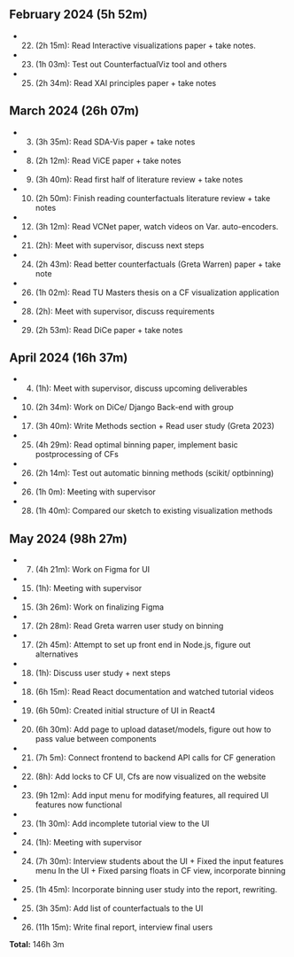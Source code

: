 ## February 2024 (5h 52m)
* 22. (2h 15m): Read Interactive visualizations paper + take notes.
* 23. (1h 03m): Test out CounterfactualViz tool and others
* 25. (2h 34m): Read XAI principles paper + take notes
## March 2024 (26h 07m)
* 03. (3h 35m): Read SDA-Vis paper + take notes
* 08. (2h 12m): Read ViCE paper + take notes
* 09. (3h 40m): Read first half of literature review + take notes
* 10. (2h 50m): Finish reading counterfactuals literature review + take notes
* 12. (3h 12m): Read VCNet paper, watch videos on Var. auto-encoders.
* 21. (2h): Meet with supervisor, discuss next steps
* 24. (2h 43m): Read better counterfactuals (Greta Warren) paper + take note
* 26. (1h 02m): Read TU Masters thesis on a CF visualization application
* 28. (2h): Meet with supervisor, discuss requirements 
* 29. (2h 53m): Read DiCe paper + take notes
## April 2024 (16h 37m)
* 04. (1h): Meet with supervisor, discuss upcoming deliverables
* 10. (2h 34m): Work on DiCe/ Django Back-end with group
* 17. (3h 40m): Write Methods section + Read user study (Greta 2023)
* 25. (4h 29m): Read optimal binning paper, implement basic postprocessing of CFs
* 26. (2h 14m): Test out automatic binning methods (scikit/ optbinning)
* 26. (1h 0m): Meeting with supervisor
* 28. (1h 40m): Compared our sketch to existing visualization methods

## May 2024 (98h 27m)
* 07. (4h 21m): Work on Figma for UI
* 15. (1h): Meeting with supervisor
* 15. (3h 26m): Work on finalizing Figma
* 17. (2h 28m): Read Greta warren user study on binning
* 17. (2h 45m): Attempt to set up front end in Node.js, figure out alternatives
* 18. (1h): Discuss user study + next steps
* 18. (6h 15m): Read React documentation and watched tutorial videos
* 19. (6h 50m): Created initial structure of UI in React4
* 20. (6h 30m): Add page to upload dataset/models, figure out how to pass value between components
* 21. (7h 5m): Connect frontend to backend API calls for CF generation
* 22. (8h): Add locks to CF UI, Cfs are now visualized on the website
* 23. (9h 12m): Add input menu for modifying features, all required UI features now functional
* 23. (1h 30m): Add incomplete tutorial view to the UI
* 24. (1h): Meeting with supervisor
* 24. (7h 30m): Interview students about the UI + Fixed the input features menu In the UI + Fixed parsing floats in CF view, incorporate binning
* 25. (1h 45m):  Incorporate binning user study into the report, rewriting.
* 25. (3h 35m): Add list of counterfactuals to the UI
* 26. (11h 15m): Write final report, interview final users

**Total:** 146h 3m


 






